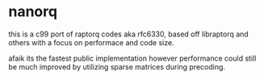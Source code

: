 # nanorq
this is a c99 port of raptorq codes aka rfc6330, based off libraptorq and others with a focus on performace and code size.

afaik its the fastest public implementation however performance could still be much improved by utilizing sparse matrices during precoding.
